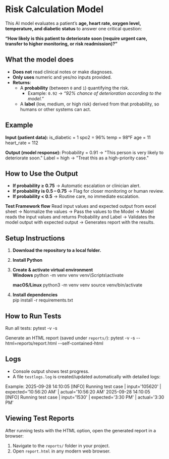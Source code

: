 # Risk Calculation Model

This AI model evaluates a patient’s **age, heart rate, oxygen level, temperature, and diabetic status** to answer one critical question:  

**“How likely is this patient to deteriorate soon (require urgent care, transfer to higher monitoring, or risk readmission)?”**  

## What the model does
- **Does not** read clinical notes or make diagnoses.  
- **Only uses** numeric and yes/no inputs provided.  
- **Returns**:  
  - A **probability** (between `0` and `1`) quantifying the risk.  
    - Example: `0.92` → *“92% chance of deterioration according to the model.”*  
  - A **label** (low, medium, or high risk) derived from that probability, so humans or other systems can act.

## Example  

**Input (patient data):**
is_diabetic = 1
spo2        = 96%
temp        = 98°F
age         = 11
heart_rate  = 112

**Output (model response):**
Probability = 0.91 → "This person is very likely to deteriorate soon."
Label       = high → "Treat this as a high-priority case."

## How to Use the Output  

- **If probability ≥ 0.75** → Automatic escalation or clinician alert.  
- **If probability is 0.5 – 0.75** → Flag for closer monitoring or human review.  
- **If probability < 0.5** → Routine care, no immediate escalation.


**Test Framework flow**
Read input values and expected output from excel sheet -> Normalize the values -> Pass the values to the Model -> Model reads the input values and returns Probability and Label -> Validates the model output with expected output -> Generates report with the results.


## Setup Instructions

1. **Download the repository to a local folder.**

2. **Install Python**

3. **Create & activate virtual environment**  
   **Windows**
   python -m venv venv
   venv\Scripts\activate

   **macOS/Linux**
   python3 -m venv venv
   source venv/bin/activate

4. **Install dependencies**  
   pip install -r requirements.txt


## How to Run Tests

Run all tests:
pytest -v -s

Generate an HTML report (saved under `reports/`):
pytest -v -s --html=reports/report.html --self-contained-html


## Logs
- Console output shows test progress.  
- A file `testlogs.log` is created/updated automatically with detailed logs:  

Example:
2025-09-28 14:10:05 [INFO] Running test case | input='105620' | expected='10:56:20 AM' | actual='10:56:20 AM'
2025-09-28 14:10:05 [INFO] Running test case | input='1530' | expected='3:30 PM' | actual='3:30 PM'


## Viewing Test Reports
After running tests with the HTML option, open the generated report in a browser:  

1. Navigate to the `reports/` folder in your project.  
2. Open `report.html` in any modern web browser.
